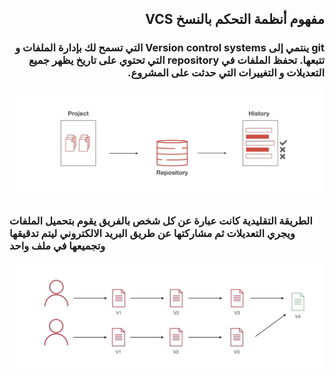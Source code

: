 ## <div dir = rtl >    مفهوم أنظمة التحكم بالنسخ VCS  </dir > 

### <div dir = rtl > git ينتمي إلى   Version control systems التي تسمح لك بإدارة الملفات و تتبعها. تحفظ الملفات في repository التي تحتوي على تاريخ يظهر جميع التعديلات و التغييرات التي حدثت على المشروع.</dir > 

![alt text](vcs.jpg)
### الطريقة التقليدية كانت عبارة عن كل شخص بالفريق  يقوم بتحميل الملفات ويجري التعديلات   ثم مشاركتها عن طريق البريد الالكتروني ليتم تدقيقها وتجميعها في ملف واحد  

![alt text](vcstrad.jpg)